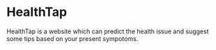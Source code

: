 # HealthTap

HealthTap is a website which can predict the health issue and suggest some tips based on your present sympotoms.
